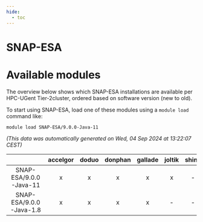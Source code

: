 ```yaml
---
hide:
  - toc
---
```


SNAP-ESA
========

# Available modules


The overview below shows which SNAP-ESA installations are available per HPC-UGent Tier-2cluster, ordered based on software version (new to old).

To start using SNAP-ESA, load one of these modules using a `module load` command like:

```shell
module load SNAP-ESA/9.0.0-Java-11
```

*(This data was automatically generated on Wed, 04 Sep 2024 at 13:22:07 CEST)*  

| |accelgor|doduo|donphan|gallade|joltik|shinx|skitty|
| :---: | :---: | :---: | :---: | :---: | :---: | :---: | :---: |
|SNAP-ESA/9.0.0-Java-11|x|x|x|x|x|-|x|
|SNAP-ESA/9.0.0-Java-1.8|x|x|x|x|-|-|x|
